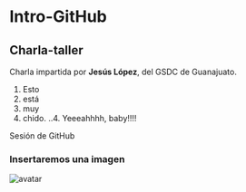 # Intro-GitHub

## Charla-taller

Charla impartida por **Jesús López**, del GSDC de Guanajuato.

1. Esto
2. está
3. muy
4. chido.
..4. Yeeeahhhh, baby!!!!

 Sesión de GitHub

### Insertaremos una imagen
![avatar](https://www.qwant.com/?client=ext-chrome-sb&t=images&q=astromelia&o=0%3A621A041D0D20E45B1680C7DC8B161C4008B27C17)
